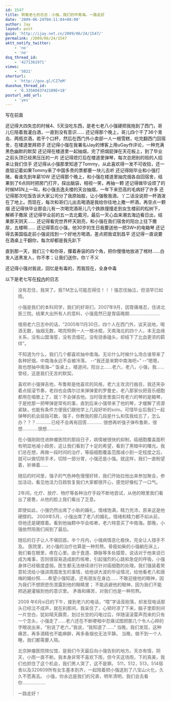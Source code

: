 ```yaml
---
id: 1547
title: 转载老七的日志：小强，我们的中南海，一路走好
date: '2009-06-24T04:11:04+08:00'
author: Jay
layout: post
guid: 'http://ijay.net.cn/2009/06/24/1547/'
permalink: /2009/06/24/1547
aktt_notify_twitter:
    - 'no'
    - 'no'
dsq_thread_id:
    - '4271361971'
views:
    - '5021'
shorturl:
    - 'http://goo.gl/CZ7eM'
duoshuo_thread_id:
    - '6.3356043742109E+18'
posturl_add_url:
    - 'yes'
---
```


写在前面

还记得大四失恋的时候4、5天没吃东西，是老七老八小强硬把我拖到了西门，哥儿仨陪着我灌白酒，一直到没有意识……
还记得那个晚上，哥儿四个干了36个青岛、两瓶京酒，若干个口杯，然后在西门外小卖部一人一根雪糕，吃完翻西门回宿舍，在楼道里拜把子
还记得小强在我署名iJay的博客上用uGay作评论，一种充满黑色幽默的默契
还记得在楼道里一起抽烟，完了把烟屁弹在天花板上，到了毕业之前头顶已经黑压压的一片
还记得熄灯后在楼道里弹琴，每次总把别的班的人招来让我们住手
还记得从小强那里知道了Tommy，从此喜欢得一发不可收拾，还一直惦记着如果Tommy来了中国多贵的票都要一块儿去听
还记得刚毕业和小强打赌，看谁先到年薪10W
还记得那个晚上，和小强在楼道里抽完烟各自回宿舍，结果到了6点同时把房门打开，探出脑袋，相视一笑，再抽一颗
还记得做毕设烦了的时候MSN上一叫，和小强去逸夫楼的天台抽烟，一年下来恐高的毛病好了许多
还记得那次吃饭告诉大家公司分了我原始股，让小强敬我酒，丫二话没说把一杯酒泼在了地上。而现在，每次和哥们儿出去喝酒是我给你往地上撒一杯酒，再空点一颗烟
还记得快毕业那会儿有一次喝完酒哥儿几个跌跌撞撞走到女生楼前的松树下，解裤子撒尿
还记得毕业前的五一去北戴河，最后一天心血来潮去海边看日出，结果那天阴天……
还记得看完世界杯天刚亮，和小强在我们宿舍的阳台上往下撒尿，五楼啊……
还记得答应小强，他30岁的生日我要送他一把3W+的电箱琴
还记得去美国临走前小强说找到一个好地方喝酒，差点把我诓到昌平
还记得一直说要在酒桌上干翻你，每次却都是我先趴下

直到那一天，我们三个和你哥，攥着寿袋的四个角，把你慢慢地放进了棺材……白发人送黑发人，你不孝；让我们送你，你丫不义

还记得小强对我说，回忆是有毒的，而我现在，全身中毒

以下是老七写在<a href="http://www.renren.com/Login.do?rf=r&amp;domain=renren.com&amp;origURL=http%3A%2F%2Fblog.renren.com%2Fblog%2F73868%2F394644609" target="_blank" rel="noopener">校内</a>的日志
<blockquote>没有忍住，我哭了。我TM怎么可能忍得住！！！强忍住抽泣，但泪早已如雨。

小强是我们的本科同学，我们的好哥们，2007年9月，因胃痛难忍，住进北医三院。结果大出所有人的意料，小强竟然已是胃癌晚期……………………

借用老六日志中的话，“2005年11月30日，四个人在西门外，谈天说地，喝酒无数，抽烟无数，喝完照例一人一根冰棍，天南海北的四个人，本无血缘关系，没有山盟海誓，没有烫烟花，没有烧香磕头，却结下了比血更浓的羁绊”。

不知道为什么，我们几个都喜欢抽中南海。无论什么时候什么场合谁带来了各种好烟，中南海永远不会被冷落，
--“我还是来颗中南海吧~”
--“嗯嗯，我也想抽中南海~”
饭桌上，楼道间，阳台上……老六，老八，小强，我……曾经，这是我们无言的默契。

喜欢听小强弹吉他，布鲁斯是他喜欢的风格，老六主攻流行曲目，我还夹杂着点摇滚节奏，老四也会偶尔过来弹弹爱的罗曼史，老八那家伙把音乐细胞都用在唱歌上了，就丫不会弹吉他。当时宿舍里面只有老六的琴的是箱琴，于是抢那一把琴弹是常有的事，直到后来小强带来了他的琴，才缓解了资源紧缺，也能有条件方便我们跟他学上几段好听的solo。可惜毕业后我们一起弹琴的机会屈指可数，强子，你教我的那几段是什么和弦我给忘了，怎么办？？？…………已经不会再有回答…………
很想再听强子弹布鲁斯，很想…………很想…………

在小强刚刚住进肿瘤医院的那段日子，病情被很快的抑制，癌细胞覆盖面积有明显地减小趋势，这让我们看到了十足的希望，看到了黑暗中的曙光。我们总在想，再做一段时间的治疗，等癌细胞覆盖范围减小到一定程度之后，就可以做切除手术，切除一部分胃，小强还是小强。就这样，我们一直盼望着，祈祷着……

随后的时间里，强子的气色神色慢慢好转，我们开始拉他出来参加聚会，参加活动，看见他活力日趋恢复我们大家都很开心，感觉好像松了一口气。

2年间，化疗、放疗、物疗等各种治疗手段不断地尝试，从他的眼里我们看出了疲惫，从他的脸上我们看出了乏意。

即使如此，小强仍然出席了小耿的婚礼，情绪饱满，精力充沛，原来这是他硬撑的。
2009年5月，小强出席了老八的婚礼，情绪和精力都不如从前，但他还是硬撑着。看到他抽颗中华会咳嗽，老六特意买了中南海。那晚，小强依然陪我们闹到了最后。

随后的日子让人不堪回首。半个月内，小强病情恶化极快，完全让人措手不及。
医院里，对小强的治疗也算是一种煎熬。骨瘦如柴的小强躺在床上，我们看在眼里，疼在心里。由于食道、静脉等多处插管，说话对于他来说已成为难事，否则很容易造成剧烈咳嗽，引起强烈的心跳和急促的呼吸，小强身体已经极度虚弱。医生都无法继续进行针对癌细胞的处理。我们强装着笑意轮流给小强讲周围发生的事情，给他讲大波的毕设情况，给他看老八和唐梅的婚纱照……希望小强知道，还有朋友在身边……
不敢迎接他的眼神，因为我们不想把悲伤泄露到他的眼睛里；
不能逃避他的眼神，因为我们不能把逃避灌输到他的意识里。
矛盾和痛苦，对我们也是一种煎熬。

2009 年6月si日的下午，接到老六的电话，“喂”字话音刚落，却发现电话那头已经泣不成声，就在刹那间，我呆住了，心顿时凉了下来，脑子里即刻间一片空白，犹如晴天霹雳，划过长空的闪电过后，伴随滚滚雷声而来的只有一个念头，小强走了……老六还在不断哽咽中忍痛试图把那几个令人心碎的字眼说出来，“别说了老六，”我说，“我知道了……”
当晚，我们发现，这种痛苦，再多酒精也不能麻醉，再多香烟也无法平静。
当晚，做不到一个人睡，我们都需要人陪。

北京肿瘤医院殡仪馆，是我们今天最后向小强告别的地方。天亦有情，阴天，小雨一直不断。我本身非常不喜欢下雨，但今天这场雨，下的真美，我们也抓住了这个机会，我们男人哭了，这不是罪。
511，512，513，514宿舍以及320609所有女生基本到齐，一起陪着把小强送到了八宝山火化，久久不愿离去。
小强，你永远是我们的兄弟，明年清明，我们会去看你………………

一路走好！</blockquote>